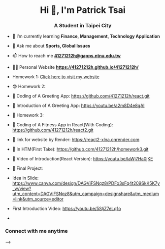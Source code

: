 <h1 align="center">Hi 👋,  I'm Patrick Tsai</h1>
<h3 align="center">A Student in Taipei City</h3>

- 🌱 I’m currently learning **Finance, Management, Technology Application**

- 💬 Ask me about **Sports, Global Issues**

- 📫 How to reach me **41271212h@gapps.ntnu.edu.tw**

- 🧑‍💻 Personal Website **https://41271212h.github.io/41271212h/**
- Homework 1: [Click here to visit my website](https://41271212h.github.io/41271212h/)

- 😎 Homework 2:
- 💬 Coding of A Greeting App: https://github.com/41271212h/react.git
- 🎥 Introduction of A Greeting App: https://youtu.be/a2m8D4e8gAI

- 😬 Homework 3:
- 💬 Coding of A Fitness App in React(With Coding): https://github.com/41271212h/react2.git
- 🔗 link for website by Render: https://react2-xlna.onrender.com
- 🫥 In HTM(First Take): https://github.com/41271212h/homework3.git
- 🎥 Video of Introduction(React Version): https://youtu.be/laWj7Ha0jKE

- 🤔 Final Project:
- Idea in Slide: https://www.canva.com/design/DAGViFSNqz8/PDFo3sFq4t209SkK5K7y_w/view?utm_content=DAGViFSNqz8&utm_campaign=designshare&utm_medium=link&utm_source=editor
- First Introduction Video: https://youtu.be/5SIjZ7eLq1o
- 
<h3 align="left">Connect with me anytime</h3>
<p align="left">
</p>
-->
